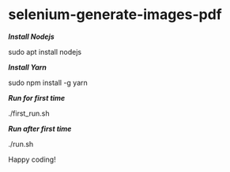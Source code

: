 # selenium-generate-images-pdf

***Install Nodejs***

sudo apt install nodejs


***Install Yarn***

sudo npm install -g yarn 

***Run for first time***

./first_run.sh

***Run after first time***

./run.sh


Happy coding!
